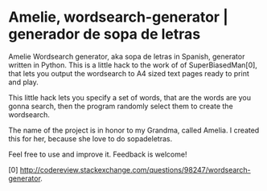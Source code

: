 # Amelie, wordsearch-generator | generador de sopa de letras

Amelie Wordsearch generator, aka sopa de letras in Spanish, generator written in Python. This is a little hack to the work of of SuperBiasedMan[0], that lets you output the wordsearch to A4 sized text pages ready to print and play.

This little hack lets you specify a set of words, that are the words are you gonna search, then the program randomly select them to create the wordsearch.

The name of the project is in honor to my Grandma, called Amelia. I created this for her, because she love to do sopadeletras.

Feel free to use and improve it. Feedback is welcome!

[0] http://codereview.stackexchange.com/questions/98247/wordsearch-generator.
